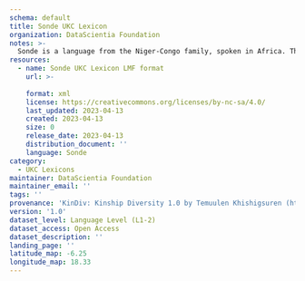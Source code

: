 ```yaml
---
schema: default
title: Sonde UKC Lexicon
organization: DataScientia Foundation
notes: >-
  Sonde is a language from the Niger-Congo family, spoken in Africa. The UKC Lexicon of Sonde is represented as a lexico-semantic network. It consists of words, word senses, synsets, as well as sense-level and synset-level relationships.
resources:
  - name: Sonde UKC Lexicon LMF format
    url: >-
      
    format: xml
    license: https://creativecommons.org/licenses/by-nc-sa/4.0/
    last_updated: 2023-04-13
    created: 2023-04-13
    size: 0
    release_date: 2023-04-13
    distribution_document: ''
    language: Sonde
category:
  - UKC Lexicons
maintainer: DataScientia Foundation
maintainer_email: ''
tags: ''
provenance: 'KinDiv: Kinship Diversity 1.0 by Temuulen Khishigsuren (http://ukc.disi.unitn.it/index.php/kinship/); Princeton WordNet 2.1 by Princeton University (https://wordnet.princeton.edu)'
version: '1.0'
dataset_level: Language Level (L1-2)
dataset_access: Open Access
dataset_description: ''
landing_page: ''
latitude_map: -6.25
longitude_map: 18.33
---
```

